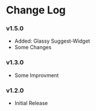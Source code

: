 # Change Log

### v1.5.0

- Added: Glassy Suggest-Widget
- Some Changes

### v1.3.0

- Some Improvment

### v1.2.0

- Initial Release